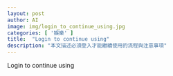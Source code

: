```yaml
---
layout: post
author: AI
image: img/login_to_continue_using.jpg
categories: [ '娛樂' ]
title:  "Login to continue using"
description: "本文描述必須登入才能繼續使用的流程與注意事項"
---
```

Login to continue using